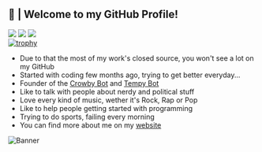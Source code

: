 ## 🍇 | Welcome to my GitHub Profile!
![](https://img.shields.io/badge/-ARealWant-4651cb) ![](https://img.shields.io/twitter/follow/ARealWant?color=%234651cb&label=Twitter&style=plastic) ![](https://komarev.com/ghpvc/?username=ARealWant)  
[![trophy](https://github-profile-trophy.vercel.app/?username=ARealWant)](https://github.com/ryo-ma/github-profile-trophy)
  
- Due to that the most of my work's closed source, you won't see a lot on my GitHub
- Started with coding few months ago, trying to get better everyday...
- Founder of the [Crowby Bot](https://crowby.me/) and [Tempy Bot](https://tempybot.me/)
- Like to talk with people about nerdy and political stuff
- Love every kind of music, wether it's Rock, Rap or Pop
- Like to help people getting started with programming
- Trying to do sports, failing every morning
- You can find more about me on my [website](https://arealwant.tech/)

![Banner](https://cdn.discordapp.com/attachments/761891074116681748/799922898441338900/arealwant_color_animated_banner.gif)
